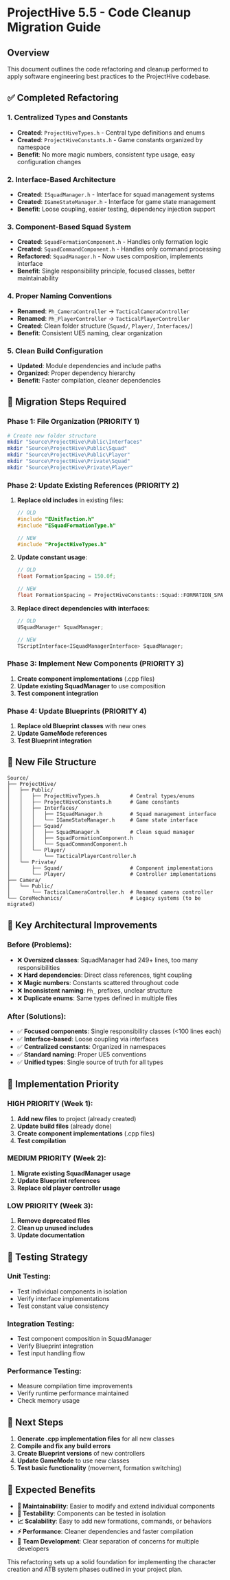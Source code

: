 # ProjectHive 5.5 - Code Cleanup Migration Guide

## Overview
This document outlines the code refactoring and cleanup performed to apply software engineering best practices to the ProjectHive codebase.

## ✅ Completed Refactoring

### 1. **Centralized Types and Constants**
- **Created**: `ProjectHiveTypes.h` - Central type definitions and enums
- **Created**: `ProjectHiveConstants.h` - Game constants organized by namespace
- **Benefit**: No more magic numbers, consistent type usage, easy configuration changes

### 2. **Interface-Based Architecture**
- **Created**: `ISquadManager.h` - Interface for squad management systems
- **Created**: `IGameStateManager.h` - Interface for game state management
- **Benefit**: Loose coupling, easier testing, dependency injection support

### 3. **Component-Based Squad System**
- **Created**: `SquadFormationComponent.h` - Handles only formation logic
- **Created**: `SquadCommandComponent.h` - Handles only command processing
- **Refactored**: `SquadManager.h` - Now uses composition, implements interface
- **Benefit**: Single responsibility principle, focused classes, better maintainability

### 4. **Proper Naming Conventions**
- **Renamed**: `Ph_CameraController` → `TacticalCameraController`
- **Renamed**: `Ph_PlayerController` → `TacticalPlayerController`
- **Created**: Clean folder structure (`Squad/`, `Player/`, `Interfaces/`)
- **Benefit**: Consistent UE5 naming, clear organization

### 5. **Clean Build Configuration**
- **Updated**: Module dependencies and include paths
- **Organized**: Proper dependency hierarchy
- **Benefit**: Faster compilation, cleaner dependencies

## 🔄 Migration Steps Required

### Phase 1: File Organization (PRIORITY 1)
```bash
# Create new folder structure
mkdir "Source\ProjectHive\Public\Interfaces"
mkdir "Source\ProjectHive\Public\Squad"
mkdir "Source\ProjectHive\Public\Player"
mkdir "Source\ProjectHive\Private\Squad"
mkdir "Source\ProjectHive\Private\Player"
```

### Phase 2: Update Existing References (PRIORITY 2)
1. **Replace old includes** in existing files:
   ```cpp
   // OLD
   #include "EUnitFaction.h"
   #include "ESquadFormationType.h"
   
   // NEW
   #include "ProjectHiveTypes.h"
   ```

2. **Update constant usage**:
   ```cpp
   // OLD
   float FormationSpacing = 150.0f;
   
   // NEW
   float FormationSpacing = ProjectHiveConstants::Squad::FORMATION_SPACING_TIGHT;
   ```

3. **Replace direct dependencies with interfaces**:
   ```cpp
   // OLD
   USquadManager* SquadManager;
   
   // NEW
   TScriptInterface<ISquadManagerInterface> SquadManager;
   ```

### Phase 3: Implement New Components (PRIORITY 3)
1. **Create component implementations** (.cpp files)
2. **Update existing SquadManager** to use composition
3. **Test component integration**

### Phase 4: Update Blueprints (PRIORITY 4)
1. **Replace old Blueprint classes** with new ones
2. **Update GameMode references**
3. **Test Blueprint integration**

## 📁 New File Structure

```
Source/
├── ProjectHive/
│   ├── Public/
│   │   ├── ProjectHiveTypes.h          # Central types/enums
│   │   ├── ProjectHiveConstants.h      # Game constants
│   │   ├── Interfaces/
│   │   │   ├── ISquadManager.h         # Squad management interface
│   │   │   └── IGameStateManager.h     # Game state interface
│   │   ├── Squad/
│   │   │   ├── SquadManager.h          # Clean squad manager
│   │   │   ├── SquadFormationComponent.h
│   │   │   └── SquadCommandComponent.h
│   │   └── Player/
│   │       └── TacticalPlayerController.h
│   └── Private/
│       ├── Squad/                      # Component implementations
│       └── Player/                     # Controller implementations
├── Camera/
│   └── Public/
│       └── TacticalCameraController.h  # Renamed camera controller
└── CoreMechanics/                      # Legacy systems (to be migrated)
```

## 🔧 Key Architectural Improvements

### Before (Problems):
- ❌ **Oversized classes**: SquadManager had 249+ lines, too many responsibilities
- ❌ **Hard dependencies**: Direct class references, tight coupling
- ❌ **Magic numbers**: Constants scattered throughout code
- ❌ **Inconsistent naming**: `Ph_` prefixes, unclear structure
- ❌ **Duplicate enums**: Same types defined in multiple files

### After (Solutions):
- ✅ **Focused components**: Single responsibility classes (<100 lines each)
- ✅ **Interface-based**: Loose coupling via interfaces
- ✅ **Centralized constants**: Organized in namespaces
- ✅ **Standard naming**: Proper UE5 conventions
- ✅ **Unified types**: Single source of truth for all types

## 🚀 Implementation Priority

### HIGH PRIORITY (Week 1):
1. **Add new files** to project (already created)
2. **Update build files** (already done)
3. **Create component implementations** (.cpp files)
4. **Test compilation**

### MEDIUM PRIORITY (Week 2):
1. **Migrate existing SquadManager usage**
2. **Update Blueprint references**
3. **Replace old player controller usage**

### LOW PRIORITY (Week 3):
1. **Remove deprecated files**
2. **Clean up unused includes**
3. **Update documentation**

## 🧪 Testing Strategy

### Unit Testing:
- Test individual components in isolation
- Verify interface implementations
- Test constant value consistency

### Integration Testing:
- Test component composition in SquadManager
- Verify Blueprint integration
- Test input handling flow

### Performance Testing:
- Measure compilation time improvements
- Verify runtime performance maintained
- Check memory usage

## 📝 Next Steps

1. **Generate .cpp implementation files** for all new classes
2. **Compile and fix any build errors**
3. **Create Blueprint versions** of new controllers
4. **Update GameMode** to use new classes
5. **Test basic functionality** (movement, formation switching)

## 🎯 Expected Benefits

- **🔧 Maintainability**: Easier to modify and extend individual components
- **🧪 Testability**: Components can be tested in isolation
- **📈 Scalability**: Easy to add new formations, commands, or behaviors
- **⚡ Performance**: Cleaner dependencies and faster compilation
- **👥 Team Development**: Clear separation of concerns for multiple developers

This refactoring sets up a solid foundation for implementing the character creation and ATB system phases outlined in your project plan.
